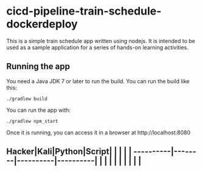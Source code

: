 # cicd-pipeline-train-schedule-dockerdeploy

This is a simple train schedule app written using nodejs. It is intended to be used as a sample application for a series of hands-on learning activities.

## Running the app

You need a Java JDK 7 or later to run the build. You can run the build like this:

    ./gradlew build

You can run the app with:

    ./gradlew npm_start

Once it is running, you can access it in a browser at http://localhost:8080

**Hacker**|**Kali**|**Python**|**Script**|
          |        |          |          |
----------|--------|----------|----------|
          |        |          |          |
                   |          |          |
                              |          |
------------------------------------------
